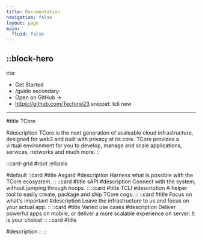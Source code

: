```yaml
---
title: Documentation
navigation: false
layout: page
main:
  fluid: false
---
```


::block-hero
---
cta:
  - Get Started
  - /guide
secondary:
  - Open on GitHub →
  - https://github.com/Tectone23
snippet: tcli new
---

#title
TCore

#description
TCore is the next generation of scaleable cloud infrastructure, designed for web3 and built with privacy at its core. TCore provides a virtual environment for you to develop, manage and scale applications, services, networks and much more.
::

::card-grid
#root
:ellipsis

#default
  ::card
  #title
  Asgard
  #description
  Harness what is possible with the TCore ecosystem.
  ::
  ::card
  #title
  sAPI
  #description
  Connect with the system, without jumping through hoops.
  ::
  ::card
  #title
  TCLI
  #description
  A helper tool to easily create, package and ship TCore cogs.
  ::
  ::card
  #title
  Focus on what's important
  #description
  Leave the infrastructure to us and focus on your actual app.
  ::
  ::card
  #title
  Varied use cases
  #description
  Deliver powerful apps on mobile, or deliver a more scalable experience on server. It is your choice!
  ::
  ::card
  #title
  
  #description
  ::
::